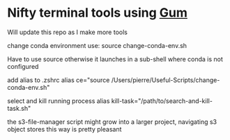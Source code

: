 # Nifty terminal tools using [Gum](https://github.com/charmbracelet/gum)

Will update this repo as I make more tools

change conda environment use:
	source change-conda-env.sh

Have to use source otherwise it launches in a sub-shell where conda is not configured 

add alias to .zshrc
alias ce="source /Users/pierre/Useful-Scripts/change-conda-env.sh"

select and kill running process
alias kill-task="/path/to/search-and-kill-task.sh"

the s3-file-manager script might grow into a larger project, navigating s3 object stores this way is pretty pleasant
